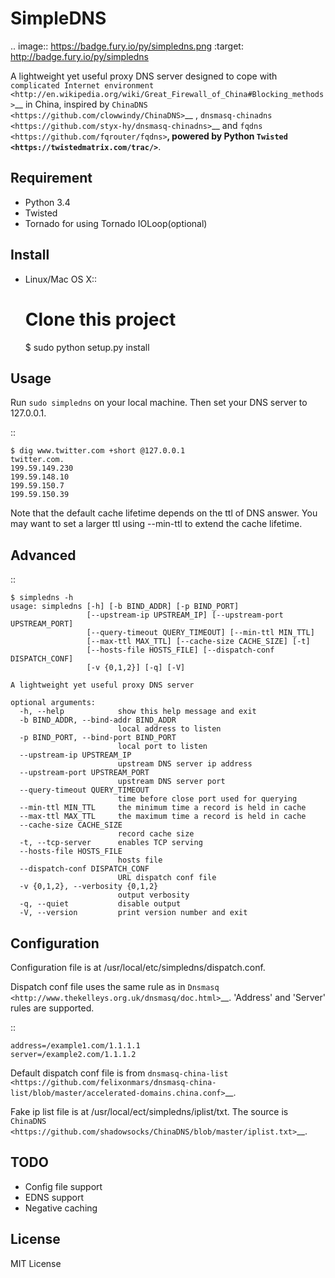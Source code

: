 SimpleDNS
=========

.. image:: https://badge.fury.io/py/simpledns.png
    :target: http://badge.fury.io/py/simpledns
	
A lightweight yet useful proxy DNS server designed to cope with `complicated Internet environment <http://en.wikipedia.org/wiki/Great_Firewall_of_China#Blocking_methods>`__ in China, inspired by `ChinaDNS <https://github.com/clowwindy/ChinaDNS>`__ , `dnsmasq-chinadns <https://github.com/styx-hy/dnsmasq-chinadns>`__ and `fqdns <https://github.com/fqrouter/fqdns>`__, powered by Python `Twisted <https://twistedmatrix.com/trac/>`__.

Requirement
-----------

* Python 3.4
* Twisted
* Tornado for using Tornado IOLoop(optional)

Install
-------

* Linux/Mac OS X::

    # Clone this project
    $ sudo python setup.py install

Usage
-----

Run ``sudo simpledns`` on your local machine. Then set your DNS server to 127.0.0.1.

::

	$ dig www.twitter.com +short @127.0.0.1
	twitter.com.
	199.59.149.230
	199.59.148.10
	199.59.150.7
	199.59.150.39

Note that the default cache lifetime depends on the ttl of DNS answer. You may want to set a larger ttl using --min-ttl to extend the cache lifetime.

Advanced
--------

::

	$ simpledns -h
	usage: simpledns [-h] [-b BIND_ADDR] [-p BIND_PORT]
	                 [--upstream-ip UPSTREAM_IP] [--upstream-port UPSTREAM_PORT]
	                 [--query-timeout QUERY_TIMEOUT] [--min-ttl MIN_TTL]
	                 [--max-ttl MAX_TTL] [--cache-size CACHE_SIZE] [-t]
	                 [--hosts-file HOSTS_FILE] [--dispatch-conf DISPATCH_CONF]
	                 [-v {0,1,2}] [-q] [-V]

	A lightweight yet useful proxy DNS server

	optional arguments:
	  -h, --help            show this help message and exit
	  -b BIND_ADDR, --bind-addr BIND_ADDR
	                        local address to listen
	  -p BIND_PORT, --bind-port BIND_PORT
	                        local port to listen
	  --upstream-ip UPSTREAM_IP
	                        upstream DNS server ip address
	  --upstream-port UPSTREAM_PORT
	                        upstream DNS server port
	  --query-timeout QUERY_TIMEOUT
	                        time before close port used for querying
	  --min-ttl MIN_TTL     the minimum time a record is held in cache
	  --max-ttl MAX_TTL     the maximum time a record is held in cache
	  --cache-size CACHE_SIZE
	                        record cache size
	  -t, --tcp-server      enables TCP serving
	  --hosts-file HOSTS_FILE
	                        hosts file
	  --dispatch-conf DISPATCH_CONF
	                        URL dispatch conf file
	  -v {0,1,2}, --verbosity {0,1,2}
	                        output verbosity
	  -q, --quiet           disable output
	  -V, --version         print version number and exit
	  
Configuration
-------------

Configuration file is at /usr/local/etc/simpledns/dispatch.conf.

Dispatch conf file uses the same rule as in `Dnsmasq <http://www.thekelleys.org.uk/dnsmasq/doc.html>`__. 'Address' and 'Server' rules are supported.

::

	address=/example1.com/1.1.1.1
	server=/example2.com/1.1.1.2
	  
	  
Default dispatch conf file is from `dnsmasq-china-list <https://github.com/felixonmars/dnsmasq-china-list/blob/master/accelerated-domains.china.conf>`__.

Fake ip list file is at /usr/local/ect/simpledns/iplist/txt. The source is `ChinaDNS <https://github.com/shadowsocks/ChinaDNS/blob/master/iplist.txt>`__.

TODO
----

* Config file support
* EDNS support
* Negative caching

License
-------

MIT License

